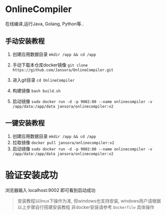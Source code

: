 # OnlineCompiler
在线编译,运行Java, Golang, Python等..

## 手动安装教程

1. 创建应用数据目录 `mkdir /app && cd /app`

2. 手动下载本仓库docker镜像 `git clone https://github.com/Jansora/OnlineCompiler.git`

3. 进入git目录 `cd OnlineCompiler`

4. 构建镜像 `bash build.sh`

5. 启动镜像 `sudo docker run -d -p 9002:80 --name onlinecompiler -v /app/data:/app/data jansora/onlinecompiler:v2`


## 一键安装教程

1. 创建应用数据目录 `mkdir /app && cd /app`
2. 拉取镜像 `docker pull jansora/onlinecompiler:v2`
3. 启动镜像 `sudo docker run -d -p 9002:80 --name onlinecompiler -v /app/data:/app/data jansora/onlinecompiler:v2`


# 验证安装成功

浏览器输入 localhost:9002 即可看到启动成功


> 安装教程以linux下操作为准, 但windows也支持安装, windows用户请根据以上步骤自行搭建安装教程
> 非docker安装请参考 `Dockerfile` 具体操作
